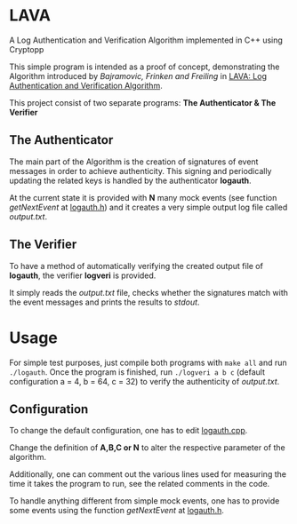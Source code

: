 # LAVA
A Log Authentication and Verification Algorithm implemented in C++ using Cryptopp

This simple program is intended as a proof of concept, demonstrating the Algorithm introduced by *Bajramovic, Frinken and Freiling* in  [LAVA: Log Authentication and Verification Algorithm](https://nbn-resolving.org/urn:nbn:de:bvb:29-opus4-113269).

This project consist of two separate programs:
**The Authenticator & The Verifier**

## The Authenticator
The main part of the Algorithm is the creation of signatures of event messages in order to achieve authenticity. This signing and periodically updating the related keys is handled by the authenticator **logauth**.

At the current state it is provided with **N** many mock events (see function *getNextEvent* at [logauth.h](https://github.com/mariusfrinken/lava/blob/master/logauth.h)) and it creates a very simple output log file called *output.txt*.

## The Verifier
To have a method of automatically verifying the created output file of **logauth**, the verifier **logveri** is provided.

It simply reads the *output.txt* file, checks whether the signatures match with the event messages and prints the results to *stdout*.

# Usage
For simple test purposes, just compile both programs with `make all` and run `./logauth`. Once the program is finished, run `./logveri a b c` (default configuration a = 4, b = 64, c = 32) to verify the authenticity of *output.txt*.

## Configuration
To change the default configuration, one has to edit [logauth.cpp](https://github.com/mariusfrinken/lava/blob/master/logauth.cpp).

Change the definition of **A,B,C or N** to alter the respective parameter of the algorithm.

Additionally, one can comment out the various lines used for measuring the time it takes the program to run, see the related comments in the code.

To handle anything different from simple mock events, one has to provide some events using the function *getNextEvent* at [logauth.h](https://github.com/mariusfrinken/lava/blob/master/logauth.h).
